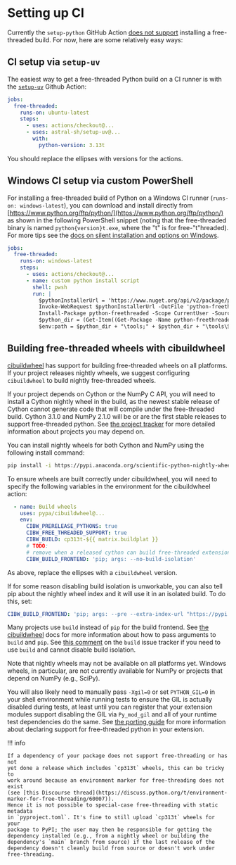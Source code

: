 # Setting up CI

Currently the `setup-python` GitHub Action [does not
support](https://github.com/actions/setup-python/issues/771) installing a
free-threaded build. For now, here are some relatively easy ways:

## CI setup via `setup-uv`

The easiest way to get a free-threaded Python build on a CI runner is with the
[`setup-uv`](https://github.com/astral-sh/setup-uv) Github Action:

```yaml
jobs:
  free-threaded:
    runs-on: ubuntu-latest
    steps:
      - uses: actions/checkout@...
      - uses: astral-sh/setup-uv@...
        with:
          python-version: 3.13t
```

You should replace the ellipses with versions for the actions.

## Windows CI setup via custom PowerShell

For installing a free-threaded build of Python on a Windows CI runner
(`runs-on: windows-latest`), you can download and install directly from
[https://www.python.org/ftp/python/](https://www.python.org/ftp/python/) as
shown in the following PowerShell snippet (noting that the free-threaded
binary is named `python{version}t.exe`, where the "t" is for free-"t"hreaded).
For more tips see the [docs on silent installation and options on
Windows](https://docs.python.org/3.13/using/windows.html#installing-without-ui).

```yaml
jobs:
  free-threaded:
    runs-on: windows-latest
    steps:
      - uses: actions/checkout@...
      - name: custom python install script
        shell: pwsh
        run: |
          $pythonInstallerUrl = 'https://www.nuget.org/api/v2/package/python-freethreaded/3.13.1'
          Invoke-WebRequest $pythonInstallerUrl -OutFile 'python-freethreaded.3.13.1.nupkg'
          Install-Package python-freethreaded -Scope CurrentUser -Source $pwd
          $python_dir = (Get-Item((Get-Package -Name python-freethreaded).Source)).DirectoryName
          $env:path = $python_dir + "\tools;" + $python_dir + "\tools\Scripts;" + $env:Path
```

## Building free-threaded wheels with cibuildwheel

[cibuildwheel](https://cibuildwheel.pypa.io/en/stable/) has support
for building free-threaded wheels on all platforms. If your project releases
nightly wheels, we suggest configuring `cibuildwheel` to build nightly
free-threaded wheels.

If your project depends on Cython or the NumPy C API, you will need to install a
Cython nightly wheel in the build, as the newest stable release of Cython cannot
generate code that will compile under the free-threaded build. Cython 3.1.0 and
NumPy 2.1.0 will be or are the first stable releases to support free-threaded
python. See [the project tracker](tracking.md) for more detailed information
about projects you may depend on.

You can install nightly wheels for both Cython and NumPy using the following
install command:

```bash
pip install -i https://pypi.anaconda.org/scientific-python-nightly-wheels/simple cython numpy
```

To ensure wheels are built correctly under cibuildwheel, you will need to
specify the following variables in the environment for the cibuildwheel action:

```yaml
  - name: Build wheels
    uses: pypa/cibuildwheel@...
    env:
      CIBW_PRERELEASE_PYTHONS: true
      CIBW_FREE_THREADED_SUPPORT: true
      CIBW_BUILD: cp313t-${{ matrix.buildplat }}
      # TODO:
      # remove when a released cython can build free-threaded extensions
      CIBW_BUILD_FRONTEND: 'pip; args: --no-build-isolation'
```

As above, replace the ellipses with a `cibuildwheel` version.

If for some reason disabling build isolation is unworkable, you can also tell
pip about the nightly wheel index and it will use it in an isolated build. To
do this, set:

```yaml
CIBW_BUILD_FRONTEND: 'pip; args: --pre --extra-index-url "https://pypi.anaconda.org/scientific-python-nightly-wheels/simple"'
```

Many projects use `build` instead of `pip` for the build frontend. See [the
cibuildwheel](https://cibuildwheel.pypa.io/en/stable/options/#build-frontend)
docs for more information about how to pass arguments to `build` and `pip`. See
[this
comment](https://github.com/pypa/build/issues/651#issuecomment-2243025713) on
the `build` issue tracker if you need to use `build` and cannot disable build
isolation.

Note that nightly wheels may not be available on all platforms yet. Windows
wheels, in particular, are not currently available for NumPy or projects that
depend on NumPy (e.g., SciPy).

You will also likely need to manually pass `-Xgil=0` or set `PYTHON_GIL=0` in
your shell environment while running tests to ensure the GIL is actually
disabled during tests, at least until you can register that your extension
modules support disabling the GIL via `Py_mod_gil` and all of your runtime test
dependencies do the same. See [the porting guide](porting.md) for more
information about declaring support for free-threaded python in your extension.

!!! info

    If a dependency of your package does not support free-threading or has not
    yet done a release which includes `cp313t` wheels, this can be tricky to
    work around because an environment marker for free-threading does not exist
    (see [this Discourse thread](https://discuss.python.org/t/environment-marker-for-free-threading/60007)).
    Hence it is not possible to special-case free-threading with static metadata
    in `pyproject.toml`. It's fine to still upload `cp313t` wheels for your
    package to PyPI; the user may then be responsible for getting the
    dependency installed (e.g., from a nightly wheel or building the
    dependency's `main` branch from source) if the last release of the
    dependency doesn't cleanly build from source or doesn't work under
    free-threading.
